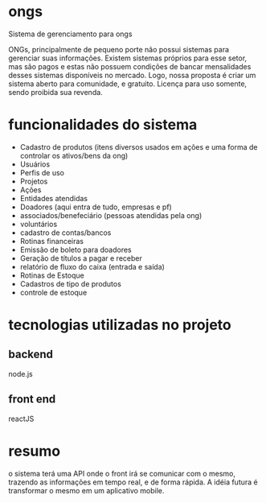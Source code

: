 # ongs
Sistema de gerenciamento para ongs

ONGs, principalmente de pequeno porte não possui sistemas para gerenciar suas informações. Existem sistemas próprios para esse setor, mas são pagos e estas não possuem condições de bancar mensalidades desses sistemas disponíveis no mercado. Logo, nossa proposta é criar um sistema aberto para comunidade, e gratuito. Licença para uso somente, sendo proibida sua revenda.

# funcionalidades do sistema

+ Cadastro de produtos (itens diversos usados em ações e uma forma de controlar os ativos/bens da ong)
+ Usuários
+ Perfis de uso
+ Projetos
+ Ações
+ Entidades atendidas
+ Doadores (aqui entra de tudo, empresas e pf)
+ associados/benefeciário  (pessoas atendidas pela ong)
+ voluntários
+ cadastro de contas/bancos
+ Rotinas financeiras
+ Emissão de boleto para doadores
+ Geração de títulos a pagar e receber
+ relatório de fluxo do caixa (entrada e saída)
+ Rotinas de Estoque
+ Cadastros de tipo de produtos
+ controle de estoque

# tecnologias utilizadas no projeto

## backend

node.js

## front end

reactJS


# resumo

o sistema terá uma API onde o front irá se comunicar com o mesmo, trazendo as informações em tempo real, e de forma rápida. A idéia futura é transformar o mesmo em um aplicativo mobile.
